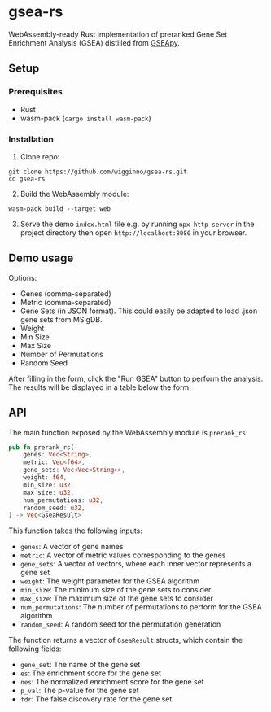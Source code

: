 # gsea-rs

WebAssembly-ready Rust implementation of preranked Gene Set Enrichment Analysis (GSEA) distilled from [GSEApy](https://github.com/zqfang/GSEApy).

## Setup

### Prerequisites
- Rust
- wasm-pack (`cargo install wasm-pack`)

### Installation

1. Clone repo:
```
git clone https://github.com/wigginno/gsea-rs.git
cd gsea-rs
```

2. Build the WebAssembly module:
```
wasm-pack build --target web
```

3. Serve the demo `index.html` file e.g. by running `npx http-server` in the project directory then open `http://localhost:8080` in your browser.

## Demo usage

Options:
- Genes (comma-separated)
- Metric (comma-separated)
- Gene Sets (in JSON format). This could easily be adapted to load .json gene sets from MSigDB.
- Weight
- Min Size
- Max Size
- Number of Permutations
- Random Seed

After filling in the form, click the "Run GSEA" button to perform the analysis. The results will be displayed in a table below the form.

## API

The main function exposed by the WebAssembly module is `prerank_rs`:

```rust
pub fn prerank_rs(
    genes: Vec<String>,
    metric: Vec<f64>,
    gene_sets: Vec<Vec<String>>,
    weight: f64,
    min_size: u32,
    max_size: u32,
    num_permutations: u32,
    random_seed: u32,
) -> Vec<GseaResult>
```

This function takes the following inputs:

- `genes`: A vector of gene names
- `metric`: A vector of metric values corresponding to the genes
- `gene_sets`: A vector of vectors, where each inner vector represents a gene set
- `weight`: The weight parameter for the GSEA algorithm
- `min_size`: The minimum size of the gene sets to consider
- `max_size`: The maximum size of the gene sets to consider
- `num_permutations`: The number of permutations to perform for the GSEA algorithm
- `random_seed`: A random seed for the permutation generation

The function returns a vector of `GseaResult` structs, which contain the following fields:

- `gene_set`: The name of the gene set
- `es`: The enrichment score for the gene set
- `nes`: The normalized enrichment score for the gene set
- `p_val`: The p-value for the gene set
- `fdr`: The false discovery rate for the gene set
